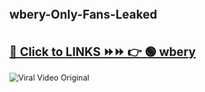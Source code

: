 
 ## wbery-Only-Fans-Leaked

# <h2><a href="https://clipsfans.com/wbery&ref=git">🔗 Click to LINKS ⏩⏩ 👉 🟢 wbery </a></h2>

<a href="https://clipsfans.com/wbery&ref=git" rel="nofollow" data-target="animated-image.originalLink"><img src="https://i.ibb.co.com/xMMVF88/686577567.gif" alt="Viral Video Original" style="max-width: 100%; display: inline-block;" data-target="animated-image.originalImage"></a>
